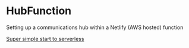 # HubFunction
Setting up a communications hub within a Netlify (AWS hosted) function 

[Super simple start to serverless](https://kentcdodds.com/blog/super-simple-start-to-serverless)